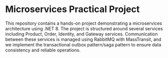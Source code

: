 # Microservices Practical Project

This repository contains a hands-on project demonstrating a microservices architecture using .NET 8. The project is structured around several services including Product, Order, Identity, and Gateway services. Communication between these services is managed using RabbitMQ with MassTransit, and we implement the transactional outbox pattern/saga pattern to ensure data consistency and reliable operations.
